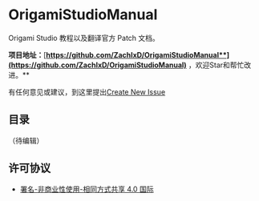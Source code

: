 # OrigamiStudioManual

Origami Studio 教程以及翻译官方 Patch 文档。



**项目地址：**[**https://github.com/ZachIxD/OrigamiStudioManual**](https://github.com/ZachIxD/OrigamiStudioManual)** ，欢迎Star和帮忙改进。**

有任何意见或建议，到这里提出[Create New Issue](https://github.com/ZachIxD/OrigamiStudioManual/issues/new) 



## 目录

（待编辑）



## 许可协议

* [署名-非商业性使用-相同方式共享 4.0 国际](https://creativecommons.org/licenses/by-nc-sa/4.0/legalcode)









